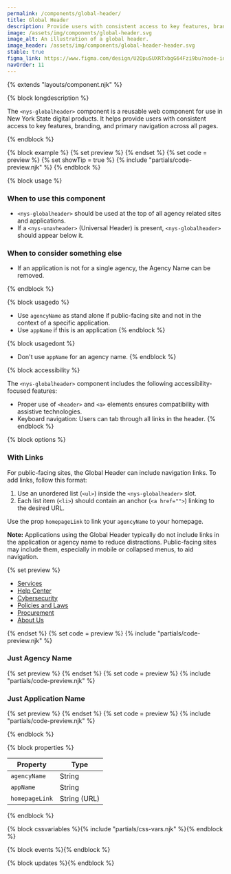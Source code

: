 ```yaml
---
permalink: /components/global-header/
title: Global Header
description: Provide users with consistent access to key features, branding, and primary navigation across all pages.
image: /assets/img/components/global-header.svg
image_alt: An illustration of a global header.
image_header: /assets/img/components/global-header-header.svg
stable: true
figma_link: https://www.figma.com/design/U2QpuSUXRTxbgG64Fzi9bu?node-id=3981-11924
navOrder: 11
---
```


{% extends "layouts/component.njk" %}


{% block longdescription %}

The `<nys-globalheader>` component is a reusable web component for use in New York State digital products. It helps provide users with consistent access to key features, branding, and primary navigation across all pages.

{% endblock %}

{% block example %}
  {% set preview %}<nys-globalheader appName="User Registration Form" agencyName="Office of Information Technology Services">
</nys-globalheader>{% endset %}
  {% set code = preview %}
  {% set showTip = true %}
  {% include "partials/code-preview.njk" %}
{% endblock %}

{% block usage %}

### When to use this component
 - `<nys-globalheader>` should be used at the top of all agency related sites and applications.
 - If a `<nys-unavheader>` (Universal Header) is present, `<nys-globalheader>` should appear below it.

### When to consider something else
 - If an application is not for a single agency, the Agency Name can be removed.

{% endblock %}

{% block usagedo %}

 - Use `agencyName` as stand alone if public-facing site and not in the context of a specific application.
 - Use `appName` if this is an application
{% endblock %}

{% block usagedont %}

  - Don't use `appName` for an agency name.
{% endblock %}

{% block accessibility %}

The `<nys-globalheader>` component includes the following accessibility-focused features:

- Proper use of `<header>` and `<a>` elements ensures compatibility with assistive technologies.
- Keyboard navigation: Users can tab through all links in the header.
{% endblock %}

{% block options %}

### With Links

For public-facing sites, the Global Header can include navigation links. To add links, follow this format:

1. Use an unordered list (`<ul>`) inside the `<nys-globalheader>` slot. 
2. Each list item (`<li>`) should contain an anchor (`<a href="">`) linking to the desired URL.

Use the prop `homepageLink` to link your `agencyName` to your homepage.

**Note:** Applications using the Global Header typically do not include links in the application or agency name to reduce distractions. Public-facing sites may include them, especially in mobile or collapsed menus, to aid navigation.

  {% set preview %}<nys-globalheader homepageLink="https://ny.gov" agencyName="Office of Information Technology Services">
  <ul>
    <li><a href="https://its.ny.gov/services">Services</a></li>
    <li><a href="https://its.ny.gov/get-help">Help Center</a></li>
    <li><a href="https://its.ny.gov/cybersecurity">Cybersecurity</a></li>
    <li><a href="https://its.ny.gov/policies">Policies and Laws</a></li>
    <li><a href="https://its.ny.gov/procurement">Procurement</a></li>
    <li><a href="https://its.ny.gov/about-us">About Us</a></li>
  </ul>
</nys-globalheader>{% endset %}
  {% set code = preview %}
  {% include "partials/code-preview.njk" %}

### Just Agency Name
  {% set preview %}<nys-globalheader agencyName="Office of Information Technology Services">
</nys-globalheader>{% endset %}
  {% set code = preview %}
  {% include "partials/code-preview.njk" %}

### Just Application Name
  {% set preview %}<nys-globalheader appName="NYS Employee Portal">
</nys-globalheader>{% endset %}
  {% set code = preview %}
  {% include "partials/code-preview.njk" %}

{% endblock %}

{% block properties %}

| Property              | Type         |
|-----------------------|--------------|
| `agencyName`          | String       |
| `appName`             | String       |
| `homepageLink`        | String (URL) |

{% endblock %}

{% block cssvariables %}{% include "partials/css-vars.njk" %}{% endblock %}

{% block events %}{% endblock %}

{% block updates %}{% endblock %}
